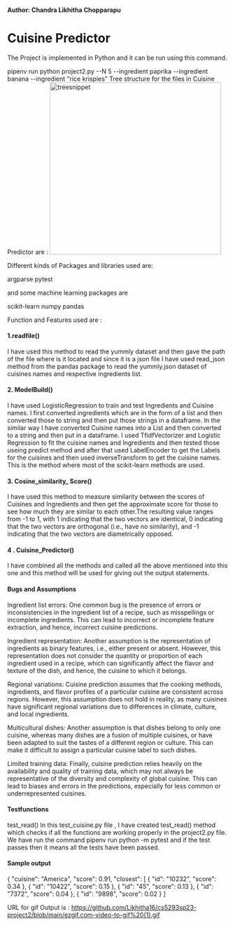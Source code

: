 
#### Author: Chandra Likhitha Chopparapu

# Cuisine Predictor

The Project is implemented in Python and it can be run using this command.

pipenv run python project2.py --N 5 --ingredient paprika
                                    --ingredient banana 
                                    --ingredient "rice krispies" 
Tree structure for the files in Cuisine Predictor are :
<img width="392" alt="treesnippet" src="https://user-images.githubusercontent.com/51265009/235031190-9dba89d5-1c4e-42dd-8c4b-613690d9ab9f.PNG">


Different kinds of Packages and libraries used are:

argparse
pytest 

and some machine learning packages are

scikit-learn
numpy
pandas

Function and Features used are :

#### 1.readfile() 
 I have used this method to read the yummly dataset and then gave the path of the file where is it located and since it is a json file I have used read_json method from the pandas package to read the yummly.json dataset of cuisines names and respective ingredients list.

#### 2. ModelBuild()
I have used LogisticRegression to train and test Ingredients and Cuisine names. I first converted ingredients which are in the form of a list and then converted those to string and then put those strings in a dataframe. In the similar way I have converted Cuisine names into a List and then converted to a string and then put in a dataframe. I used TfidfVectorizer and Logistic Regression to fit the cuisine names and Ingredients and then tested those useing predict method and after that used LabelEncoder to get the Labels for the cuisines and then used inverseTransform to get the cuisine names.
This is the method where most of the scikit-learn methods are used.

#### 3. Cosine_similarity_ Score()
I have used this method to measure similarity between the scores of Cuisines and Ingredients and then get the approximate score for those to see how much they are similar to each other.The resulting value ranges from -1 to 1, with 1 indicating that the two vectors are identical, 0 indicating that the two vectors are orthogonal (i.e., have no similarity), and -1 indicating that the two vectors are diametrically opposed.
#### 4 . Cuisine_Predictor()
I have combined all the methods and called all the above mentioned into this one and this method will be used for giving out the output statements.

#### Bugs and Assumptions

Ingredient list errors: One common bug is the presence of errors or inconsistencies in the ingredient list of a recipe, such as misspellings or incomplete ingredients. This can lead to incorrect or incomplete feature extraction, and hence, incorrect cuisine predictions.

Ingredient representation: Another assumption is the representation of ingredients as binary features, i.e., either present or absent. However, this representation does not consider the quantity or proportion of each ingredient used in a recipe, which can significantly affect the flavor and texture of the dish, and hence, the cuisine to which it belongs.

Regional variations: Cuisine prediction assumes that the cooking methods, ingredients, and flavor profiles of a particular cuisine are consistent across regions. However, this assumption does not hold in reality, as many cuisines have significant regional variations due to differences in climate, culture, and local ingredients.

Multicultural dishes: Another assumption is that dishes belong to only one cuisine, whereas many dishes are a fusion of multiple cuisines, or have been adapted to suit the tastes of a different region or culture. This can make it difficult to assign a particular cuisine label to such dishes.

Limited training data: Finally, cuisine prediction relies heavily on the availability and quality of training data, which may not always be representative of the diversity and complexity of global cuisine. This can lead to biases and errors in the predictions, especially for less common or underrepresented cuisines.

#### Testfunctions

test_read()
In this test_cuisine.py file , I have created test_read() method which checks if all the functions are working properly in the project2.py file.
We have run the command
pipenv run python -m pytest and if the test passes then it means all the tests have been passed.

#### Sample output

{
  "cuisine": "America",
  "score": 0.91,
  "closest": [
    {
      "id": "10232",
      "score": 0.34
    },
    {
      "id": "10422",
      "score": 0.15
    },
    {
      "id": "45",
      "score": 0.13
    },
    {
      "id": "7372",
      "score": 0.04
    },
    {
      "id": "9898",
      "score": 0.02
    }
  ]

URL for gif Output is : https://github.com/Likhitha16/cs5293sp23-project2/blob/main/ezgif.com-video-to-gif%20(1).gif




